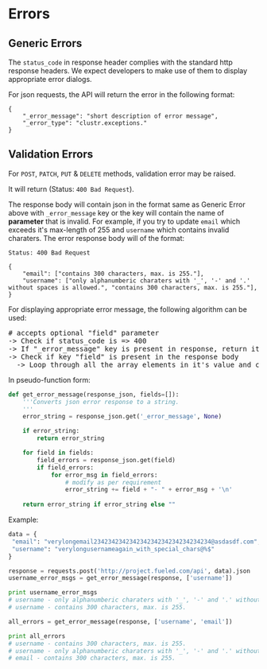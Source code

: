 # Errors

## Generic Errors

The `status_code` in response header complies with the standard http response headers. We expect developers to make use of them to display appropriate error dialogs.

For json requests, the API will return the error in the following format:

    {
        "_error_message": "short description of error message",
        "_error_type": "clustr.exceptions."
    }

## Validation Errors

For `POST`, `PATCH`, `PUT` & `DELETE` methods, validation error may be raised. 

It will return (Status: `400 Bad Request`). 

The response body will contain json in the format same as Generic Error above with `_error_message` key or the key will contain the name of __parameter__ that is invalid. For example, if you try to update `email` which exceeds it's max-length of 255 and `username` which contains invalid charaters. The error response body will of the format:
```
Status: 400 Bad Request
```
```
{
    "email": ["contains 300 characters, max. is 255."],
    "username": ["only alphanumberic charaters with '_', '-' and '.' without spaces is allowed.", "contains 300 characters, max. is 255."],
}
```

For displaying appropriate error message, the following algorithm can be used:

<pre>
# accepts optional "field" parameter
-> Check if status_code is => 400
-> If "_error_message" key is present in response, return it's value.
-> Check if key "field" is present in the response body
  -> Loop through all the array elements in it's value and construct the error message string.
</pre>

In pseudo-function form:

```python
def get_error_message(response_json, fields=[]):
    '''Converts json error response to a string.
    '''
    error_string = response_json.get('_error_message', None)

    if error_string:
        return error_string

    for field in fields:
        field_errors = response_json.get(field)
        if field_errors:
            for error_msg in field_errors:
                # modify as per requirement
                error_string += field + "- " + error_msg + '\n' 
    
    return error_string if error_string else ""
```

Example:
```python
data = {
 "email": "verylongemail234234234234234234234234234234234@asdasdf.com",
 "username": "verylongusernameagain_with_special_chars@%$"
}

response = requests.post('http://project.fueled.com/api', data).json
username_error_msgs = get_error_message(response, ['username'])

print username_error_msgs
# username - only alphanumberic charaters with '_', '-' and '.' without spaces is allowed.
# username - contains 300 characters, max. is 255.

all_errors = get_error_message(response, ['username', 'email'])

print all_errors
# username - contains 300 characters, max. is 255.
# username - only alphanumberic charaters with '_', '-' and '.' without spaces is allowed.
# email - contains 300 characters, max. is 255.
```
